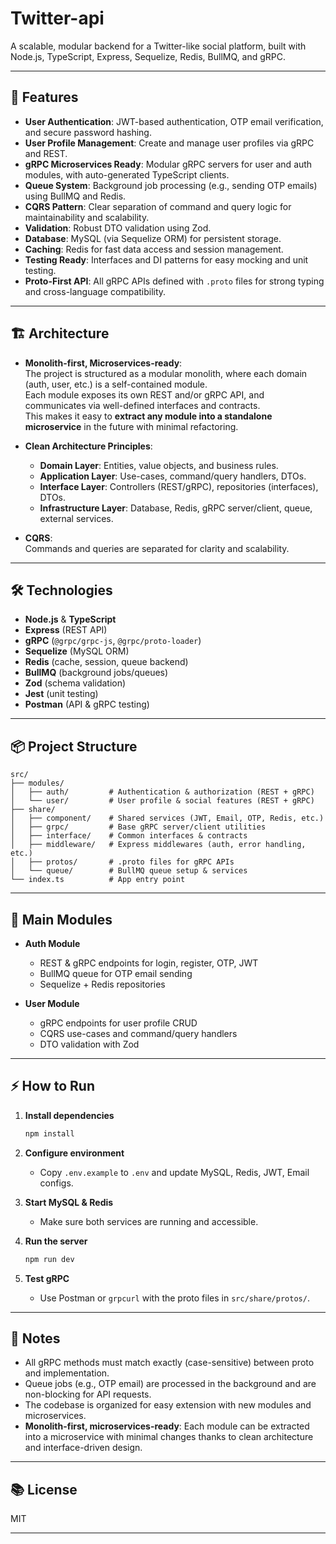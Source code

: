 # Twitter-api

A scalable, modular backend for a Twitter-like social platform, built with Node.js, TypeScript, Express, Sequelize, Redis, BullMQ, and gRPC.

---

## 🚀 Features

- **User Authentication**: JWT-based authentication, OTP email verification, and secure password hashing.
- **User Profile Management**: Create and manage user profiles via gRPC and REST.
- **gRPC Microservices Ready**: Modular gRPC servers for user and auth modules, with auto-generated TypeScript clients.
- **Queue System**: Background job processing (e.g., sending OTP emails) using BullMQ and Redis.
- **CQRS Pattern**: Clear separation of command and query logic for maintainability and scalability.
- **Validation**: Robust DTO validation using Zod.
- **Database**: MySQL (via Sequelize ORM) for persistent storage.
- **Caching**: Redis for fast data access and session management.
- **Testing Ready**: Interfaces and DI patterns for easy mocking and unit testing.
- **Proto-First API**: All gRPC APIs defined with `.proto` files for strong typing and cross-language compatibility.

---

## 🏗️ Architecture

- **Monolith-first, Microservices-ready**:  
  The project is structured as a modular monolith, where each domain (auth, user, etc.) is a self-contained module.  
  Each module exposes its own REST and/or gRPC API, and communicates via well-defined interfaces and contracts.  
  This makes it easy to **extract any module into a standalone microservice** in the future with minimal refactoring.

- **Clean Architecture Principles**:  
  - **Domain Layer**: Entities, value objects, and business rules.
  - **Application Layer**: Use-cases, command/query handlers, DTOs.
  - **Interface Layer**: Controllers (REST/gRPC), repositories (interfaces), DTOs.
  - **Infrastructure Layer**: Database, Redis, gRPC server/client, queue, external services.

- **CQRS**:  
  Commands and queries are separated for clarity and scalability.

---

## 🛠️ Technologies

- **Node.js** & **TypeScript**
- **Express** (REST API)
- **gRPC** (`@grpc/grpc-js`, `@grpc/proto-loader`)
- **Sequelize** (MySQL ORM)
- **Redis** (cache, session, queue backend)
- **BullMQ** (background jobs/queues)
- **Zod** (schema validation)
- **Jest** (unit testing)
- **Postman** (API & gRPC testing)

---

## 📦 Project Structure

```
src/
├── modules/
│   ├── auth/         # Authentication & authorization (REST + gRPC)
│   └── user/         # User profile & social features (REST + gRPC)
├── share/
│   ├── component/    # Shared services (JWT, Email, OTP, Redis, etc.)
│   ├── grpc/         # Base gRPC server/client utilities
│   ├── interface/    # Common interfaces & contracts
│   ├── middleware/   # Express middlewares (auth, error handling, etc.)
│   ├── protos/       # .proto files for gRPC APIs
│   └── queue/        # BullMQ queue setup & services
└── index.ts          # App entry point
```

---

## 🧩 Main Modules

- **Auth Module**
  - REST & gRPC endpoints for login, register, OTP, JWT
  - BullMQ queue for OTP email sending
  - Sequelize + Redis repositories

- **User Module**
  - gRPC endpoints for user profile CRUD
  - CQRS use-cases and command/query handlers
  - DTO validation with Zod

---

## ⚡ How to Run

1. **Install dependencies**
   ```bash
   npm install
   ```

2. **Configure environment**
   - Copy `.env.example` to `.env` and update MySQL, Redis, JWT, Email configs.

3. **Start MySQL & Redis**
   - Make sure both services are running and accessible.

4. **Run the server**
   ```bash
   npm run dev
   ```

5. **Test gRPC**
   - Use Postman or `grpcurl` with the proto files in `src/share/protos/`.

---

## 📝 Notes

- All gRPC methods must match exactly (case-sensitive) between proto and implementation.
- Queue jobs (e.g., OTP email) are processed in the background and are non-blocking for API requests.
- The codebase is organized for easy extension with new modules and microservices.
- **Monolith-first, microservices-ready**: Each module can be extracted into a microservice with minimal changes thanks to clean architecture and interface-driven design.

---

## 📚 License

MIT

---